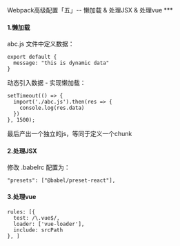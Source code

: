 Webpack高级配置「五」-- 懒加载 & 处理JSX & 处理vue ***

#### 1.懒加载

abc.js 文件中定义数据：

```
export default {
  message: "this is dynamic data"
}
```

动态引入数据 - 实现懒加载：

```
setTimeout(() => {
  import('./abc.js').then(res => {
    console.log(res.data)
  })
}, 1500);
```

最后产出一个独立的js，等同于定义一个chunk


#### 2.处理JSX 

修改 .babelrc 配置为：

```
"presets": ["@babel/preset-react"],
```

#### 3.处理vue

```
rules: [{
  test: /\.vue$/,
  loader: ['vue-loader'],
  include: srcPath
}, ]
```